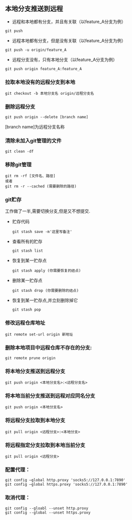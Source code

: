 ## 本地分支推送到远程

* 远程和本地都有分支，并且有关联（以feature_A分支为例）

```
git push
```

* 远程本地都有分支，但是没有关联（以feature_A分支为例）

```
git push -u origin/feature_A
```

* 远程分支没有，只有本地分支（以feature_A分支为例）

```
git push origin feature_A:feature_A
```

###  拉取本地没有的远程分支到本地

```
git checkout -b 本地分支名 origin/远程分支名
```

### 删除远程分支

```
git push origin --delete [branch name]
```

[branch name]为远程分支名称

### 清除未加入git管理的文件

```
git clean -df
```

### 移除git管理

```
git rm -rf [文件名、路径]
或者
git rm -r --cached (需要删除的路径)
```

### git贮存

工作做了一半,需要切换分支,但是又不想提交.

* 贮存代码

  ```
  git stash save -m'这里写备注'
  ```

* 查看所有的贮存

  ```
  git stash list
  ```

* 恢复到某一贮存点

  ```
  git stash apply (你需要恢复的结点)
  ```

* 删除某一贮存点

  ```
  git stash drop (你需要删除的结点)
  ```

* 恢复到某一贮存点,并立刻删除掉它

  ```
  git stash pop 
  ```

### 修改远程仓库地址

```
git remote set-url origin 新地址
```

### 删除本地项目中远程仓库不存在的分支: 

```
git remote prune origin
```

### 将本地分支推送到远程分支

```git
git push origin <本地分支名>:<远程分支名>
```

### 将本地当前分支推送到远程对应同名分支

```
git push origin <本地分支名>
```

### 将远程分支拉取到本地分支

```
git pull origin <远程分支>:<本地分支>
```

### 将远程指定分支拉取到本地当前分支

```
git pull origin <远程分支>
```



### 配置代理：

```idl
git config –global http.proxy 'socks5://127.0.0.1:7890'
git config –global https.proxy 'socks5://127.0.0.1:7890'
```

### 取消代理：

```idl
git config --gloabl --unset http.proxy
git config --global --unset https.proxy
```



